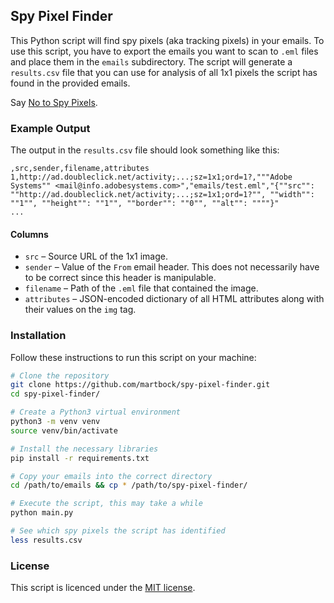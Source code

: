 ## Spy Pixel Finder

This Python script will find spy pixels (aka tracking pixels) in your emails. To use this script, you have to export the
emails you want to scan to `.eml` files and place them in the `emails` subdirectory. The script will generate a
`results.csv` file that you can use for analysis of all 1x1 pixels the script has found in the provided emails.

Say [No to Spy Pixels](https://notospypixels.com/).

### Example Output

The output in the `results.csv` file should look something like this:

```csv
,src,sender,filename,attributes
1,http://ad.doubleclick.net/activity;...;sz=1x1;ord=1?,"""Adobe Systems"" <mail@info.adobesystems.com>","emails/test.eml","{""src"": ""http://ad.doubleclick.net/activity;...;sz=1x1;ord=1?"", ""width"": ""1"", ""height"": ""1"", ""border"": ""0"", ""alt"": """"}"
...
```

#### Columns

* `src` – Source URL of the 1x1 image.
* `sender` – Value of the `From` email header. This does not necessarily have to be correct since this header is
  manipulable.
* `filename` – Path of the `.eml` file that contained the image.
* `attributes` – JSON-encoded dictionary of all HTML attributes along with their values on the `img` tag.

### Installation

Follow these instructions to run this script on your machine:

```sh
# Clone the repository
git clone https://github.com/martbock/spy-pixel-finder.git
cd spy-pixel-finder/

# Create a Python3 virtual environment
python3 -m venv venv
source venv/bin/activate

# Install the necessary libraries
pip install -r requirements.txt

# Copy your emails into the correct directory
cd /path/to/emails && cp * /path/to/spy-pixel-finder/

# Execute the script, this may take a while
python main.py

# See which spy pixels the script has identified
less results.csv
```

### License

This script is licenced under the [MIT license](./LICENSE).
